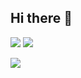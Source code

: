 ## Hi there 👋

![](https://github-readme-stats.vercel.app/api/top-langs/?username=Calboot&bg_color=000022&text_color=66ccff&title_color=f400ff)
![](https://github-readme-stats.vercel.app/api/top-langs/?username=AyakaCraft&bg_color=000022&text_color=66ccff&title_color=f400ff)

![](https://github-readme-stats.vercel.app/api?username=Calboot&bg_color=000022&text_color=66ccff&title_color=f400ff)

<!--
**Calboot/Calboot** is a ✨ _special_ ✨ repository because its `README.md` (this file) appears on your GitHub profile.

Here are some ideas to get you started:

- 🔭 I’m currently working on ...
- 🌱 I’m currently learning ...
- 👯 I’m looking to collaborate on ...
- 🤔 I’m looking for help with ...
- 💬 Ask me about ...
- 📫 How to reach me: ...
- 😄 Pronouns: ...
- ⚡ Fun fact: ...
-->
